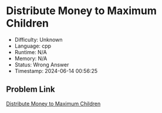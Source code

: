 # Distribute Money to Maximum Children

- Difficulty: Unknown
- Language: cpp
- Runtime: N/A
- Memory: N/A
- Status: Wrong Answer
- Timestamp: 2024-06-14 00:56:25

## Problem Link
[Distribute Money to Maximum Children](https://leetcode.com/problems/distribute-money-to-maximum-children)


